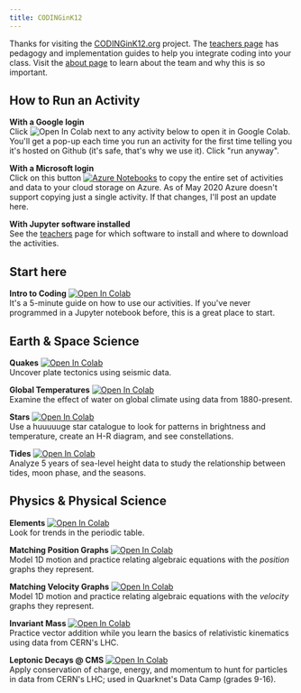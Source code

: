 ```yaml
---
title: CODINGinK12  
---
```


Thanks for visiting the [CODINGinK12.org](http://www.CODINGinK12.org) project. The [teachers page](./teachers) has pedagogy and implementation guides to help you integrate coding into your class. Visit the [about page](./about) to learn about the team and why this is so important.  

## How to Run an Activity  
**With a Google login**  
Click ![Open In Colab](https://colab.research.google.com/assets/colab-badge.svg) next to any activity below to open it in Google Colab. You'll get a pop-up each time you run an activity for the first time telling you it's hosted on Github (it's safe, that's why we use it). Click "run anyway".  
  
**With a Microsoft login**  
Click on this button [![Azure Notebooks](https://notebooks.azure.com/launch.svg)](https://notebooks.azure.com/import/gh/adamlamee/CODINGinK12/blob/master/notebooks/intro.ipynb) to copy the entire set of activities and data to your cloud storage on Azure. As of May 2020 Azure doesn't support copying just a single activity. If that changes, I'll post an update here.  
  
**With Jupyter software installed**  
See the [teachers](./teachers) page for which software to install and where to download the activities.  
  
## Start here  
**Intro to Coding** [![Open In Colab](https://colab.research.google.com/assets/colab-badge.svg)](https://colab.research.google.com/github/adamlamee/CODINGinK12/blob/master/notebooks/intro.ipynb)  
It's a 5-minute guide on how to use our activities. If you've never programmed in a Jupyter notebook before, this is a great place to start.  
  
## Earth & Space Science  
**Quakes** [![Open In Colab](https://colab.research.google.com/assets/colab-badge.svg)](https://colab.research.google.com/github/adamlamee/CODINGinK12/blob/master/notebooks/quakes.ipynb)  
Uncover plate tectonics using seismic data.  
  
**Global Temperatures** [![Open In Colab](https://colab.research.google.com/assets/colab-badge.svg)](https://colab.research.google.com/github/adamlamee/CODINGinK12/blob/master/notebooks/global-temp.ipynb)  
Examine the effect of water on global climate using data from 1880-present.  
  
**Stars** [![Open In Colab](https://colab.research.google.com/assets/colab-badge.svg)](https://colab.research.google.com/github/adamlamee/CODINGinK12/blob/master/notebooks/stars.ipynb)  
Use a huuuuuge star catalogue to look for patterns in brightness and temperature, create an H-R diagram, and see constellations.  
  
**Tides** [![Open In Colab](https://colab.research.google.com/assets/colab-badge.svg)](https://colab.research.google.com/github/adamlamee/CODINGinK12/blob/master/notebooks/tides.ipynb)  
Analyze 5 years of sea-level height data to study the relationship between tides, moon phase, and the seasons.  

## Physics & Physical Science  

**Elements** [![Open In Colab](https://colab.research.google.com/assets/colab-badge.svg)](https://colab.research.google.com/github/adamlamee/CODINGinK12/blob/master/notebooks/elements.ipynb)  
Look for trends in the periodic table.  
  
**Matching Position Graphs** [![Open In Colab](https://colab.research.google.com/assets/colab-badge.svg)](https://colab.research.google.com/github/adamlamee/CODINGinK12/blob/master/notebooks/matching-position-graphs.ipynb)  
Model 1D motion and practice relating algebraic equations with the *position* graphs they represent.  
  
**Matching Velocity Graphs** [![Open In Colab](https://colab.research.google.com/assets/colab-badge.svg)](https://colab.research.google.com/github/adamlamee/CODINGinK12/blob/master/notebooks/matching-velocity-graphs.ipynb)  
Model 1D motion and practice relating algebraic equations with the *velocity* graphs they represent.  
  
**Invariant Mass** [![Open In Colab](https://colab.research.google.com/assets/colab-badge.svg)](https://colab.research.google.com/github/adamlamee/CODINGinK12/blob/master/notebooks/invariant-mass.ipynb)  
Practice vector addition while you learn the basics of relativistic kinematics using data from CERN's LHC.  
  
**Leptonic Decays @ CMS** [![Open In Colab](https://colab.research.google.com/assets/colab-badge.svg)](https://colab.research.google.com/github/adamlamee/CODINGinK12/blob/master/notebooks/leptonic-decays.ipynb)  
Apply conservation of charge, energy, and momentum to hunt for particles in data from CERN's LHC; used in Quarknet's Data Camp (grades 9-16).
